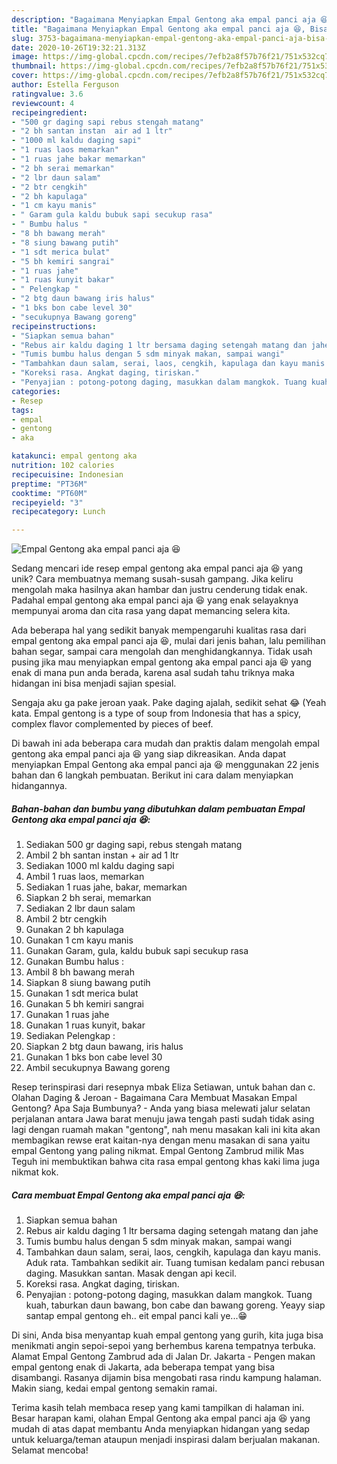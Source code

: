 ```yaml
---
description: "Bagaimana Menyiapkan Empal Gentong aka empal panci aja 😆, Bisa Manjain Lidah"
title: "Bagaimana Menyiapkan Empal Gentong aka empal panci aja 😆, Bisa Manjain Lidah"
slug: 3753-bagaimana-menyiapkan-empal-gentong-aka-empal-panci-aja-bisa-manjain-lidah
date: 2020-10-26T19:32:21.313Z
image: https://img-global.cpcdn.com/recipes/7efb2a8f57b76f21/751x532cq70/empal-gentong-aka-empal-panci-aja-😆-foto-resep-utama.jpg
thumbnail: https://img-global.cpcdn.com/recipes/7efb2a8f57b76f21/751x532cq70/empal-gentong-aka-empal-panci-aja-😆-foto-resep-utama.jpg
cover: https://img-global.cpcdn.com/recipes/7efb2a8f57b76f21/751x532cq70/empal-gentong-aka-empal-panci-aja-😆-foto-resep-utama.jpg
author: Estella Ferguson
ratingvalue: 3.6
reviewcount: 4
recipeingredient:
- "500 gr daging sapi rebus stengah matang"
- "2 bh santan instan  air ad 1 ltr"
- "1000 ml kaldu daging sapi"
- "1 ruas laos memarkan"
- "1 ruas jahe bakar memarkan"
- "2 bh serai memarkan"
- "2 lbr daun salam"
- "2 btr cengkih"
- "2 bh kapulaga"
- "1 cm kayu manis"
- " Garam gula kaldu bubuk sapi secukup rasa"
- " Bumbu halus "
- "8 bh bawang merah"
- "8 siung bawang putih"
- "1 sdt merica bulat"
- "5 bh kemiri sangrai"
- "1 ruas jahe"
- "1 ruas kunyit bakar"
- " Pelengkap "
- "2 btg daun bawang iris halus"
- "1 bks bon cabe level 30"
- "secukupnya Bawang goreng"
recipeinstructions:
- "Siapkan semua bahan"
- "Rebus air kaldu daging 1 ltr bersama daging setengah matang dan jahe"
- "Tumis bumbu halus dengan 5 sdm minyak makan, sampai wangi"
- "Tambahkan daun salam, serai, laos, cengkih, kapulaga dan kayu manis. Aduk rata. Tambahkan sedikit air. Tuang tumisan kedalam panci rebusan daging. Masukkan santan. Masak dengan api kecil."
- "Koreksi rasa. Angkat daging, tiriskan."
- "Penyajian : potong-potong daging, masukkan dalam mangkok. Tuang kuah, taburkan daun bawang, bon cabe dan bawang goreng. Yeayy siap santap empal gentong eh.. eit empal panci kali ye...😁"
categories:
- Resep
tags:
- empal
- gentong
- aka

katakunci: empal gentong aka 
nutrition: 102 calories
recipecuisine: Indonesian
preptime: "PT36M"
cooktime: "PT60M"
recipeyield: "3"
recipecategory: Lunch

---
```



![Empal Gentong aka empal panci aja 😆](https://img-global.cpcdn.com/recipes/7efb2a8f57b76f21/751x532cq70/empal-gentong-aka-empal-panci-aja-😆-foto-resep-utama.jpg)

Sedang mencari ide resep empal gentong aka empal panci aja 😆 yang unik? Cara membuatnya memang susah-susah gampang. Jika keliru mengolah maka hasilnya akan hambar dan justru cenderung tidak enak. Padahal empal gentong aka empal panci aja 😆 yang enak selayaknya mempunyai aroma dan cita rasa yang dapat memancing selera kita.

Ada beberapa hal yang sedikit banyak mempengaruhi kualitas rasa dari empal gentong aka empal panci aja 😆, mulai dari jenis bahan, lalu pemilihan bahan segar, sampai cara mengolah dan menghidangkannya. Tidak usah pusing jika mau menyiapkan empal gentong aka empal panci aja 😆 yang enak di mana pun anda berada, karena asal sudah tahu triknya maka hidangan ini bisa menjadi sajian spesial.

Sengaja aku ga pake jeroan yaak. Pake daging ajalah, sedikit sehat 😂 (Yeah kata. Empal gentong is a type of soup from Indonesia that has a spicy, complex flavor complemented by pieces of beef.


Di bawah ini ada beberapa cara mudah dan praktis dalam mengolah empal gentong aka empal panci aja 😆 yang siap dikreasikan. Anda dapat menyiapkan Empal Gentong aka empal panci aja 😆 menggunakan 22 jenis bahan dan 6 langkah pembuatan. Berikut ini cara dalam menyiapkan hidangannya.

<!--inarticleads1-->

##### Bahan-bahan dan bumbu yang dibutuhkan dalam pembuatan Empal Gentong aka empal panci aja 😆:

1. Sediakan 500 gr daging sapi, rebus stengah matang
1. Ambil 2 bh santan instan + air ad 1 ltr
1. Sediakan 1000 ml kaldu daging sapi
1. Ambil 1 ruas laos, memarkan
1. Sediakan 1 ruas jahe, bakar, memarkan
1. Siapkan 2 bh serai, memarkan
1. Sediakan 2 lbr daun salam
1. Ambil 2 btr cengkih
1. Gunakan 2 bh kapulaga
1. Gunakan 1 cm kayu manis
1. Gunakan  Garam, gula, kaldu bubuk sapi secukup rasa
1. Gunakan  Bumbu halus :
1. Ambil 8 bh bawang merah
1. Siapkan 8 siung bawang putih
1. Gunakan 1 sdt merica bulat
1. Gunakan 5 bh kemiri sangrai
1. Gunakan 1 ruas jahe
1. Gunakan 1 ruas kunyit, bakar
1. Sediakan  Pelengkap :
1. Siapkan 2 btg daun bawang, iris halus
1. Gunakan 1 bks bon cabe level 30
1. Ambil secukupnya Bawang goreng


Resep terinspirasi dari resepnya mbak Eliza Setiawan, untuk bahan dan c. Olahan Daging &amp; Jeroan - Bagaimana Cara Membuat Masakan Empal Gentong? Apa Saja Bumbunya? - Anda yang biasa melewati jalur selatan perjalanan antara Jawa barat menuju jawa tengah pasti sudah tidak asing lagi dengan ruamah makan &#34;gentong&#34;, nah menu masakan kali ini kita akan membagikan rewse erat kaitan-nya dengan menu masakan di sana yaitu empal Gentong yang paling nikmat. Empal Gentong Zambrud milik Mas Teguh ini membuktikan bahwa cita rasa empal gentong khas kaki lima juga nikmat kok. 

<!--inarticleads2-->

##### Cara membuat Empal Gentong aka empal panci aja 😆:

1. Siapkan semua bahan
1. Rebus air kaldu daging 1 ltr bersama daging setengah matang dan jahe
1. Tumis bumbu halus dengan 5 sdm minyak makan, sampai wangi
1. Tambahkan daun salam, serai, laos, cengkih, kapulaga dan kayu manis. Aduk rata. Tambahkan sedikit air. Tuang tumisan kedalam panci rebusan daging. Masukkan santan. Masak dengan api kecil.
1. Koreksi rasa. Angkat daging, tiriskan.
1. Penyajian : potong-potong daging, masukkan dalam mangkok. Tuang kuah, taburkan daun bawang, bon cabe dan bawang goreng. Yeayy siap santap empal gentong eh.. eit empal panci kali ye...😁


Di sini, Anda bisa menyantap kuah empal gentong yang gurih, kita juga bisa menikmati angin sepoi-sepoi yang berhembus karena tempatnya terbuka. Alamat Empal Gentong Zambrud ada di Jalan Dr. Jakarta - Pengen makan empal gentong enak di Jakarta, ada beberapa tempat yang bisa disambangi. Rasanya dijamin bisa mengobati rasa rindu kampung halaman. Makin siang, kedai empal gentong semakin ramai. 

Terima kasih telah membaca resep yang kami tampilkan di halaman ini. Besar harapan kami, olahan Empal Gentong aka empal panci aja 😆 yang mudah di atas dapat membantu Anda menyiapkan hidangan yang sedap untuk keluarga/teman ataupun menjadi inspirasi dalam berjualan makanan. Selamat mencoba!
